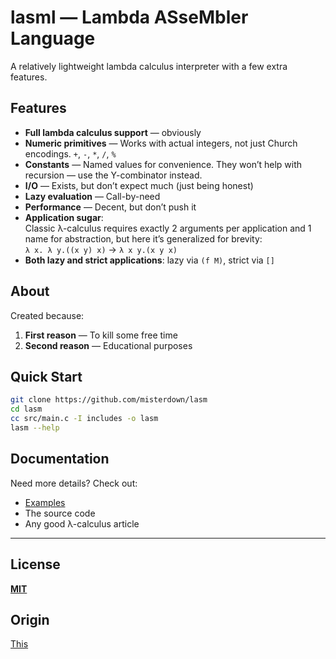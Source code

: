 # **lasml — Lambda ASseMbler Language**  

A relatively lightweight lambda calculus interpreter with a few extra features.  

## **Features**  
- **Full lambda calculus support** — obviously
- **Numeric primitives** — Works with actual integers, not just Church encodings. `+`, `-`, `*`, `/`, `%`
- **Constants** — Named values for convenience. They won’t help with recursion — use the Y-combinator instead.  
- **I/O** — Exists, but don’t expect much (just being honest)  
- **Lazy evaluation** — Call-by-need  
- **Performance** — Decent, but don’t push it  
- **Application sugar**:  
  Classic λ-calculus requires exactly 2 arguments per application and 1 name for abstraction, but here it’s generalized for brevity:  
  `λ x. λ y.((x y) x)` → `λ x y.(x y x)`
- **Both lazy and strict applications**: lazy via `(f M)`, strict via `[]`

## **About**
Created because:
1. **First reason** — To kill some free time
2. **Second reason** — Educational purposes

## **Quick Start**
```bash
git clone https://github.com/misterdown/lasm  
cd lasm  
cc src/main.c -I includes -o lasm
lasm --help
```

## **Documentation**
Need more details? Check out:
- [Examples](examples/)
- The source code
- Any good λ-calculus article

---  

## **License**  
[**MIT**](LICENSE)

## **Origin**
[This](github.com/misterdown/lasm)
